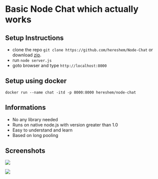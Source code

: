 # Basic Node Chat which actually works

## Setup Instructions
- clone the repo `git clone https://github.com/hereshem/Node-Chat` or download [zip](https://github.com/hereshem/Node-Chat/archive/refs/tags/v1.0.0.zip).
- run `node server.js`
- goto browser and type `http://localhost:8000`


## Setup using docker
```
docker run --name chat -itd -p 8000:8000 hereshem/node-chat
```


## Informations
- No any library needed
- Runs on native node.js with version greater than 1.0
- Easy to understand and learn
- Based on long pooling


## Screenshots
![](welcome.png)

![](chat.png)
